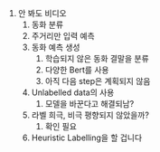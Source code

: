 1. 안 봐도 비디오
	1. 동화 분류
	2. 주거리만 입력 예측
	3. 동화 예측 생성
		1. 학습되지 않은 동화 결말을 분류
		2. 다양한 Bert를 사용
		3. 아직 다음 step은 계획되지 않음
	4. Unlabelled data의 사용
		1. 모델을 바꾼다고 해결되남?
	5. 라벨 희극, 비극 평향되지 않았을까?
		1. 확인 필요
	6. Heuristic Labelling을 할 겁니다